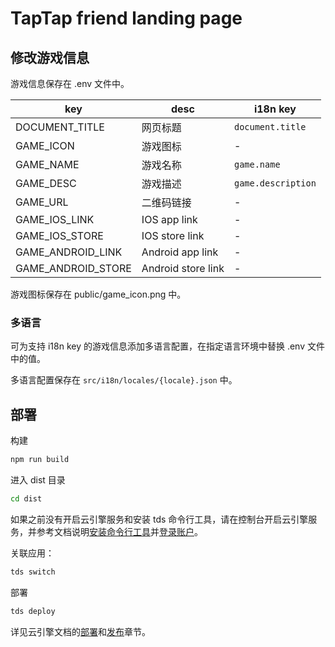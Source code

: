 # TapTap friend landing page

## 修改游戏信息

游戏信息保存在 .env 文件中。

| key                | desc               | i18n key           |
| ------------------ | ------------------ | ------------------ |
| DOCUMENT_TITLE     | 网页标题           | `document.title`   |
| GAME_ICON          | 游戏图标           | -                  |
| GAME_NAME          | 游戏名称           | `game.name`        |
| GAME_DESC          | 游戏描述           | `game.description` |
| GAME_URL           | 二维码链接         | -                  |
| GAME_IOS_LINK      | IOS app link       | -                  |
| GAME_IOS_STORE     | IOS store link     | -                  |
| GAME_ANDROID_LINK  | Android app link   | -                  |
| GAME_ANDROID_STORE | Android store link | -                  |

游戏图标保存在 public/game_icon.png 中。

### 多语言

可为支持 i18n key 的游戏信息添加多语言配置，在指定语言环境中替换 .env 文件中的值。

多语言配置保存在 `src/i18n/locales/{locale}.json` 中。

## 部署

构建

```sh
npm run build
```

进入 dist 目录

```sh
cd dist
```

如果之前没有开启云引擎服务和安装 tds 命令行工具，请在控制台开启云引擎服务，并参考文档说明[安装命令行工具][install]并[登录账户][login]。

[install]: https://developer.taptap.com/docs/sdk/engine/guide/cli/#%E5%AE%89%E8%A3%85%E5%91%BD%E4%BB%A4%E8%A1%8C%E5%B7%A5%E5%85%B7
[login]: https://developer.taptap.com/docs/sdk/engine/guide/cli/#安装命令行工具

关联应用：

```sh
tds switch
```

部署

```sh
tds deploy
```

详见云引擎文档的[部署][deploy]和[发布][publish]章节。

[deploy]: https://developer.taptap.com/docs/sdk/engine/guide/cli/#%E9%83%A8%E7%BD%B2
[publish]: https://developer.taptap.com/docs/sdk/engine/guide/cli/#%E5%8F%91%E5%B8%83%E5%88%B0%E7%94%9F%E4%BA%A7%E7%8E%AF%E5%A2%83
